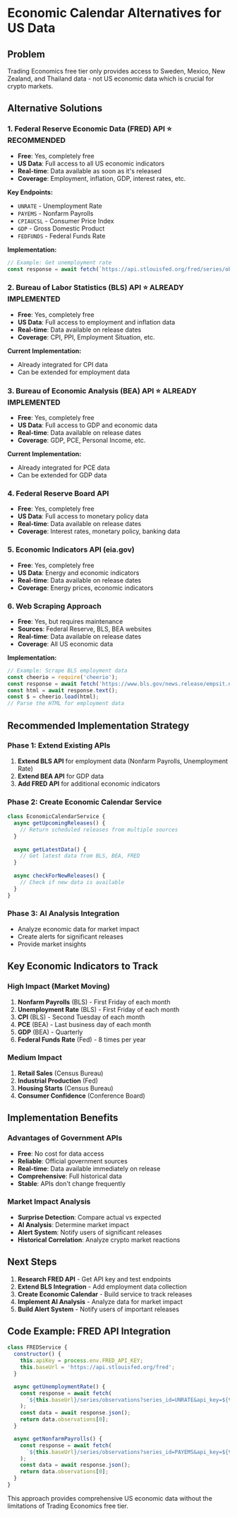 # Economic Calendar Alternatives for US Data

## Problem
Trading Economics free tier only provides access to Sweden, Mexico, New Zealand, and Thailand data - not US economic data which is crucial for crypto markets.

## Alternative Solutions

### 1. **Federal Reserve Economic Data (FRED) API** ⭐ **RECOMMENDED**
- **Free**: Yes, completely free
- **US Data**: Full access to all US economic indicators
- **Real-time**: Data available as soon as it's released
- **Coverage**: Employment, inflation, GDP, interest rates, etc.

**Key Endpoints:**
- `UNRATE` - Unemployment Rate
- `PAYEMS` - Nonfarm Payrolls
- `CPIAUCSL` - Consumer Price Index
- `GDP` - Gross Domestic Product
- `FEDFUNDS` - Federal Funds Rate

**Implementation:**
```javascript
// Example: Get unemployment rate
const response = await fetch(`https://api.stlouisfed.org/fred/series/observations?series_id=UNRATE&api_key=${FRED_API_KEY}&file_type=json&limit=1&sort_order=desc`);
```

### 2. **Bureau of Labor Statistics (BLS) API** ⭐ **ALREADY IMPLEMENTED**
- **Free**: Yes, completely free
- **US Data**: Full access to employment and inflation data
- **Real-time**: Data available on release dates
- **Coverage**: CPI, PPI, Employment Situation, etc.

**Current Implementation:**
- Already integrated for CPI data
- Can be extended for employment data

### 3. **Bureau of Economic Analysis (BEA) API** ⭐ **ALREADY IMPLEMENTED**
- **Free**: Yes, completely free
- **US Data**: Full access to GDP and economic data
- **Real-time**: Data available on release dates
- **Coverage**: GDP, PCE, Personal Income, etc.

**Current Implementation:**
- Already integrated for PCE data
- Can be extended for GDP data

### 4. **Federal Reserve Board API**
- **Free**: Yes, completely free
- **US Data**: Full access to monetary policy data
- **Real-time**: Data available on release dates
- **Coverage**: Interest rates, monetary policy, banking data

### 5. **Economic Indicators API (eia.gov)**
- **Free**: Yes, completely free
- **US Data**: Energy and economic indicators
- **Real-time**: Data available on release dates
- **Coverage**: Energy prices, economic indicators

### 6. **Web Scraping Approach**
- **Free**: Yes, but requires maintenance
- **Sources**: Federal Reserve, BLS, BEA websites
- **Real-time**: Data available on release dates
- **Coverage**: All US economic data

**Implementation:**
```javascript
// Example: Scrape BLS employment data
const cheerio = require('cheerio');
const response = await fetch('https://www.bls.gov/news.release/empsit.nr0.htm');
const html = await response.text();
const $ = cheerio.load(html);
// Parse the HTML for employment data
```

## Recommended Implementation Strategy

### Phase 1: Extend Existing APIs
1. **Extend BLS API** for employment data (Nonfarm Payrolls, Unemployment Rate)
2. **Extend BEA API** for GDP data
3. **Add FRED API** for additional economic indicators

### Phase 2: Create Economic Calendar Service
```javascript
class EconomicCalendarService {
  async getUpcomingReleases() {
    // Return scheduled releases from multiple sources
  }
  
  async getLatestData() {
    // Get latest data from BLS, BEA, FRED
  }
  
  async checkForNewReleases() {
    // Check if new data is available
  }
}
```

### Phase 3: AI Analysis Integration
- Analyze economic data for market impact
- Create alerts for significant releases
- Provide market insights

## Key Economic Indicators to Track

### High Impact (Market Moving)
1. **Nonfarm Payrolls** (BLS) - First Friday of each month
2. **Unemployment Rate** (BLS) - First Friday of each month
3. **CPI** (BLS) - Second Tuesday of each month
4. **PCE** (BEA) - Last business day of each month
5. **GDP** (BEA) - Quarterly
6. **Federal Funds Rate** (Fed) - 8 times per year

### Medium Impact
1. **Retail Sales** (Census Bureau)
2. **Industrial Production** (Fed)
3. **Housing Starts** (Census Bureau)
4. **Consumer Confidence** (Conference Board)

## Implementation Benefits

### Advantages of Government APIs
- **Free**: No cost for data access
- **Reliable**: Official government sources
- **Real-time**: Data available immediately on release
- **Comprehensive**: Full historical data
- **Stable**: APIs don't change frequently

### Market Impact Analysis
- **Surprise Detection**: Compare actual vs expected
- **AI Analysis**: Determine market impact
- **Alert System**: Notify users of significant releases
- **Historical Correlation**: Analyze crypto market reactions

## Next Steps

1. **Research FRED API** - Get API key and test endpoints
2. **Extend BLS Integration** - Add employment data collection
3. **Create Economic Calendar** - Build service to track releases
4. **Implement AI Analysis** - Analyze data for market impact
5. **Build Alert System** - Notify users of important releases

## Code Example: FRED API Integration

```javascript
class FREDService {
  constructor() {
    this.apiKey = process.env.FRED_API_KEY;
    this.baseUrl = 'https://api.stlouisfed.org/fred';
  }

  async getUnemploymentRate() {
    const response = await fetch(
      `${this.baseUrl}/series/observations?series_id=UNRATE&api_key=${this.apiKey}&file_type=json&limit=1&sort_order=desc`
    );
    const data = await response.json();
    return data.observations[0];
  }

  async getNonfarmPayrolls() {
    const response = await fetch(
      `${this.baseUrl}/series/observations?series_id=PAYEMS&api_key=${this.apiKey}&file_type=json&limit=1&sort_order=desc`
    );
    const data = await response.json();
    return data.observations[0];
  }
}
```

This approach provides comprehensive US economic data without the limitations of Trading Economics free tier.


